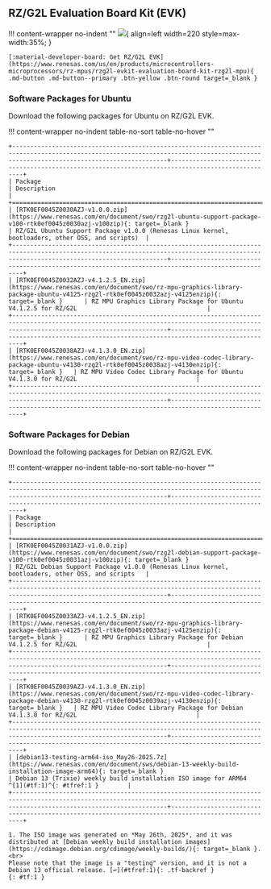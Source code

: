 ## RZ/G2L Evaluation Board Kit (EVK)

!!! content-wrapper no-indent ""
    ![](images/rtk9744l23s01000be-rzg2l-evaluation-board-kit_0.jpg){ align=left width=220 style=max-width:35%; }

    [:material-developer-board: Get RZ/G2L EVK](https://www.renesas.com/us/en/products/microcontrollers-microprocessors/rz-mpus/rzg2l-evkit-evaluation-board-kit-rzg2l-mpu){ .md-button .md-button--primary .btn-yellow .btn-round target=_blank }    

### Software Packages for Ubuntu

Download the following packages for Ubuntu on RZ/G2L EVK.

!!! content-wrapper no-indent table-no-sort table-no-hover ""

    +---------------------------------------------------------------------------------------------------------------------------------------------------------------------------------------+---------------------------------------------------------------------------------------------------+
    | Package                                                                                                                                                                               | Description                                                                                       |
    +=======================================================================================================================================================================================+===================================================================================================+
    | [RTK0EF0045Z0030AZJ-v1.0.0.zip](https://www.renesas.com/en/document/swo/rzg2l-ubuntu-support-package-v100-rtk0ef0045z0030azj-v100zip){: target=_blank }                               | RZ/G2L Ubuntu Support Package v1.0.0 (Renesas Linux kernel, bootloaders, other OSS, and scripts)  |
    +---------------------------------------------------------------------------------------------------------------------------------------------------------------------------------------+---------------------------------------------------------------------------------------------------+
    | [RTK0EF0045Z0032AZJ-v4.1.2.5_EN.zip](https://www.renesas.com/en/document/swo/rz-mpu-graphics-library-package-ubuntu-v4125-rzg2l-rtk0ef0045z0032azj-v4125enzip){: target=_blank }      | RZ MPU Graphics Library Package for Ubuntu V4.1.2.5 for RZ/G2L                                    |
    +---------------------------------------------------------------------------------------------------------------------------------------------------------------------------------------+---------------------------------------------------------------------------------------------------+
    | [RTK0EF0045Z0038AZJ-v4.1.3.0_EN.zip](https://www.renesas.com/en/document/swo/rz-mpu-video-codec-library-package-ubuntu-v4130-rzg2l-rtk0ef0045z0038azj-v4130enzip){: target=_blank }   | RZ MPU Video Codec Library Package for Ubuntu V4.1.3.0 for RZ/G2L                                 |
    +---------------------------------------------------------------------------------------------------------------------------------------------------------------------------------------+---------------------------------------------------------------------------------------------------+

### Software Packages for Debian

Download the following packages for Debian on RZ/G2L EVK.

!!! content-wrapper no-indent table-no-sort table-no-hover ""

    +---------------------------------------------------------------------------------------------------------------------------------------------------------------------------------------+---------------------------------------------------------------------------------------------------+
    | Package                                                                                                                                                                               | Description                                                                                       |
    +=======================================================================================================================================================================================+===================================================================================================+
    | [RTK0EF0045Z0031AZJ-v1.0.0.zip](https://www.renesas.com/en/document/swo/rzg2l-debian-support-package-v100-rtk0ef0045z0031azj-v100zip){: target=_blank }                               | RZ/G2L Debian Support Package v1.0.0 (Renesas Linux kernel, bootloaders, other OSS, and scripts   |
    +---------------------------------------------------------------------------------------------------------------------------------------------------------------------------------------+---------------------------------------------------------------------------------------------------+
    | [RTK0EF0045Z0033AZJ-v4.1.2.5_EN.zip](https://www.renesas.com/en/document/swo/rz-mpu-graphics-library-package-debian-v4125-rzg2l-rtk0ef0045z0033azj-v4125enzip){: target=_blank }      | RZ MPU Graphics Library Package for Debian V4.1.2.5 for RZ/G2L                                    |
    +---------------------------------------------------------------------------------------------------------------------------------------------------------------------------------------+---------------------------------------------------------------------------------------------------+
    | [RTK0EF0045Z0039AZJ-v4.1.3.0_EN.zip](https://www.renesas.com/en/document/swo/rz-mpu-video-codec-library-package-debian-v4130-rzg2l-rtk0ef0045z0039azj-v4130enzip){: target=_blank }   | RZ MPU Video Codec Library Package for Debian V4.1.3.0 for RZ/G2L                                 |
    +---------------------------------------------------------------------------------------------------------------------------------------------------------------------------------------+---------------------------------------------------------------------------------------------------+
    | [debian13-testing-arm64-iso_May26-2025.7z](https://www.renesas.com/en/document/sws/debian-13-weekly-build-installation-image-arm64){: target=_blank }                                 | Debian 13 (Trixie) weekly build installation ISO image for ARM64 ^[1](#tf:1)^{: #tfref:1 }        |
    +---------------------------------------------------------------------------------------------------------------------------------------------------------------------------------------+---------------------------------------------------------------------------------------------------+

    1. The ISO image was generated on *May 26th, 2025*, and it was distributed at [Debian weekly build installation images](https://cdimage.debian.org/cdimage/weekly-builds/){: target=_blank }. <br>
    Please note that the image is a "testing" version, and it is not a Debian 13 official release. [↩](#tfref:1){: .tf-backref }
    {: #tf:1 }
